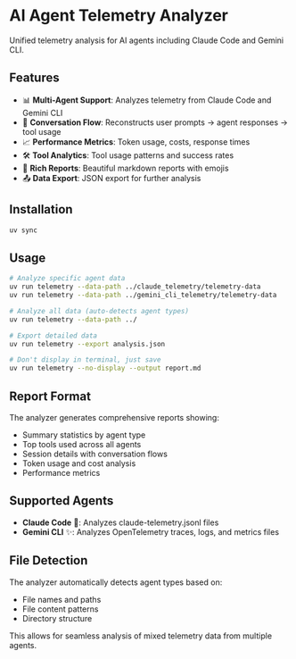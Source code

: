 # AI Agent Telemetry Analyzer

Unified telemetry analysis for AI agents including Claude Code and Gemini CLI.

## Features

- 📊 **Multi-Agent Support**: Analyzes telemetry from Claude Code and Gemini CLI
- 🔄 **Conversation Flow**: Reconstructs user prompts → agent responses → tool usage
- 📈 **Performance Metrics**: Token usage, costs, response times
- 🛠️ **Tool Analytics**: Tool usage patterns and success rates
- 🎨 **Rich Reports**: Beautiful markdown reports with emojis
- 📤 **Data Export**: JSON export for further analysis

## Installation

```bash
uv sync
```

## Usage

```bash
# Analyze specific agent data
uv run telemetry --data-path ../claude_telemetry/telemetry-data
uv run telemetry --data-path ../gemini_cli_telemetry/telemetry-data

# Analyze all data (auto-detects agent types)
uv run telemetry --data-path ../

# Export detailed data
uv run telemetry --export analysis.json

# Don't display in terminal, just save
uv run telemetry --no-display --output report.md
```

## Report Format

The analyzer generates comprehensive reports showing:

- Summary statistics by agent type
- Top tools used across all agents
- Session details with conversation flows
- Token usage and cost analysis
- Performance metrics

## Supported Agents

- **Claude Code** 🤖: Analyzes claude-telemetry.jsonl files
- **Gemini CLI** ✨: Analyzes OpenTelemetry traces, logs, and metrics files

## File Detection

The analyzer automatically detects agent types based on:
- File names and paths
- File content patterns
- Directory structure

This allows for seamless analysis of mixed telemetry data from multiple agents.